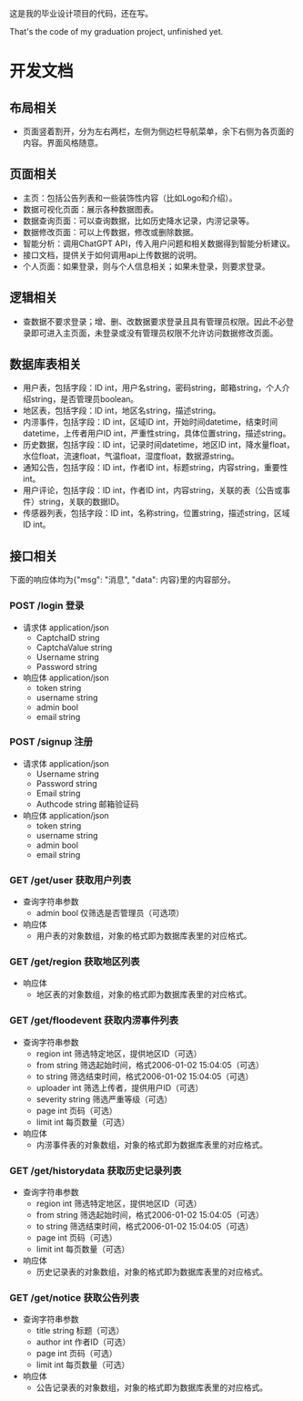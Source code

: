 这是我的毕业设计项目的代码，还在写。

That's the code of my graduation project, unfinished yet.

# 开发文档
## 布局相关
* 页面竖着割开，分为左右两栏，左侧为侧边栏导航菜单，余下右侧为各页面的内容。界面风格随意。
## 页面相关
* 主页：包括公告列表和一些装饰性内容（比如Logo和介绍）。
* 数据可视化页面：展示各种数据图表。
* 数据查询页面：可以查询数据，比如历史降水记录，内涝记录等。
* 数据修改页面：可以上传数据，修改或删除数据。
* 智能分析：调用ChatGPT API，传入用户问题和相关数据得到智能分析建议。
* 接口文档，提供关于如何调用api上传数据的说明。
* 个人页面：如果登录，则与个人信息相关；如果未登录，则要求登录。
## 逻辑相关
* 查数据不要求登录；增、删、改数据要求登录且具有管理员权限。因此不必登录即可进入主页面，未登录或没有管理员权限不允许访问数据修改页面。
## 数据库表相关
* 用户表，包括字段：ID int，用户名string，密码string，邮箱string，个人介绍string，是否管理员boolean。
* 地区表，包括字段：ID int，地区名string，描述string。
* 内涝事件，包括字段：ID int，区域ID int，开始时间datetime，结束时间datetime，上传者用户ID int，严重性string，具体位置string，描述string。
* 历史数据，包括字段：ID int，记录时间datetime，地区ID int，降水量float，水位float，流速float，气温float，湿度float，数据源string。
* 通知公告，包括字段：ID int，作者ID int，标题string，内容string，重要性int。
* 用户评论，包括字段：ID int，作者ID int，内容string，关联的表（公告或事件）string，关联的数据ID。
* 传感器列表，包括字段：ID int，名称string，位置string，描述string，区域ID int。
## 接口相关
下面的响应体均为{"msg": "消息", "data": 内容}里的内容部分。
### POST /login 登录
* 请求体 application/json
  * CaptchaID string
  * CaptchaValue string
  * Username string
  * Password string
* 响应体 application/json
  * token string
  * username string
  * admin bool
  * email string
### POST /signup 注册
* 请求体 application/json
  * Username string
  * Password string
  * Email string
  * Authcode string 邮箱验证码
* 响应体 application/json
  * token string
  * username string
  * admin bool
  * email string
### GET /get/user 获取用户列表
* 查询字符串参数
  * admin bool 仅筛选是否管理员（可选项）
* 响应体
  * 用户表的对象数组，对象的格式即为数据库表里的对应格式。
### GET /get/region 获取地区列表
* 响应体
  * 地区表的对象数组，对象的格式即为数据库表里的对应格式。
### GET /get/floodevent 获取内涝事件列表
* 查询字符串参数
  * region int 筛选特定地区，提供地区ID（可选）
  * from string 筛选起始时间，格式2006-01-02 15:04:05（可选）
  * to string 筛选结束时间，格式2006-01-02 15:04:05（可选）
  * uploader int 筛选上传者，提供用户ID（可选）
  * severity string 筛选严重等级（可选）
  * page int 页码（可选）
  * limit int 每页数量（可选）
* 响应体
  * 内涝事件表的对象数组，对象的格式即为数据库表里的对应格式。
### GET /get/historydata 获取历史记录列表
* 查询字符串参数
  * region int 筛选特定地区，提供地区ID（可选）
  * from string 筛选起始时间，格式2006-01-02 15:04:05（可选）
  * to string 筛选结束时间，格式2006-01-02 15:04:05（可选）
  * page int 页码（可选）
  * limit int 每页数量（可选）
* 响应体
  * 历史记录表的对象数组，对象的格式即为数据库表里的对应格式。
### GET /get/notice 获取公告列表
* 查询字符串参数
  * title string 标题（可选）
  * author int 作者ID（可选）
  * page int 页码（可选）
  * limit int 每页数量（可选）
* 响应体
  * 公告记录表的对象数组，对象的格式即为数据库表里的对应格式。

